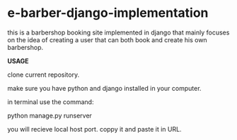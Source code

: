# e-barber-django-implementation
this is a barbershop booking site implemented in django that mainly focuses on the idea of creating a user that can both book and create his own barbershop. 


**USAGE**

clone current repository.

make sure you have python and django installed in your computer.

in terminal use the command: 

python manage.py runserver

you will recieve local host port. coppy it and paste it in URL.
